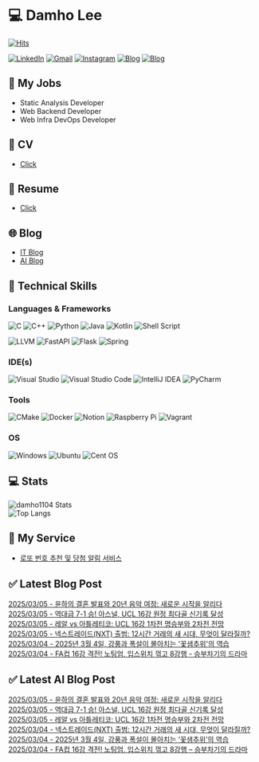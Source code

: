 
# 💻 Damho Lee

[![Hits](https://hits.seeyoufarm.com/api/count/incr/badge.svg?url=https%3A%2F%2Fgithub.com%2Fdamho1104&count_bg=%233D9CC8&title_bg=%23555555&icon=&icon_color=%23E7E7E7&title=hits&edge_flat=false)](https://hits.seeyoufarm.com)  

[![LinkedIn](https://img.shields.io/badge/Linkedin-%230077B5.svg?style=flat&logo=linkedin&logoColor=white)](https://www.linkedin.com/in/damho1104/)
[![Gmail](https://img.shields.io/badge/Gmail-D14836?style=flat&logo=gmail&logoColor=white)](mailto:damho1104@gmail.com)
[![Instagram](https://img.shields.io/badge/Instargram-%23E4405F.svg?style=flat&logo=Instagram&logoColor=white)](https://www.instagram.com/damho1104/)
[![Blog](https://img.shields.io/badge/Blog-%23000000.svg?style=flat&logo=Tistory&logoColor=white)](https://dmomo.co.kr/)
[![Blog](https://img.shields.io/badge/Blog-%23000000.svg?style=flat&logo=WordPress&logoColor=white)](https://blog.ai.dmomo.co.kr/)

## 📃 My Jobs
- Static Analysis Developer
- Web Backend Developer
- Web Infra DevOps Developer

## 📰 CV
- [Click](https://resume.dmomo.net/damho.lee/resume)  

## 📘 Resume
- [Click](https://damho1104.notion.site/8af3191b9815406d95708d9a0cea5a9e)  

## 🌐 Blog
- [IT Blog](https://dmomo.co.kr/)
- [AI Blog](https://blog.ai.dmomo.co.kr/)

## 💪 Technical Skills
### Languages & Frameworks
![C](https://img.shields.io/badge/c-%2300599C.svg?style=flat&logo=c&logoColor=white)
![C++](https://img.shields.io/badge/c++-%2300599C.svg?style=flat&logo=c%2B%2B&logoColor=white)
![Python](https://img.shields.io/badge/Python-3776AB.svg?&style=flat&logo=Python&logoColor=white)
![Java](https://img.shields.io/badge/java-%23ED8B00.svg?style=flat&logo=openjdk&logoColor=white)
![Kotlin](https://img.shields.io/badge/Kotlin-%237F52FF.svg?style=flat&logo=Kotlin&logoColor=white)
![Shell Script](https://img.shields.io/badge/Shell_script-%23121011.svg?style=flat&logo=gnu-bash&logoColor=white)  
  
![LLVM](https://img.shields.io/badge/LLVM/Clang-000B1D.svg?&style=flat&logo=LLVM&logoColor=white)
![FastAPI](https://img.shields.io/badge/FastAPI-005571?style=flat&logo=fastapi)
![Flask](https://img.shields.io/badge/Flask-%23000.svg?style=flat&logo=flask&logoColor=white)
![Spring](https://img.shields.io/badge/Springboot-%236DB33F.svg?style=flat&logo=spring&logoColor=white)
  
  
### IDE(s)
![Visual Studio](https://img.shields.io/badge/Visual%20Studio-5C2D91.svg?style=flat&logo=visual-studio&logoColor=white) 
![Visual Studio Code](https://img.shields.io/badge/Visual%20Studio%20Code-0078d7.svg?style=flat&logo=visual-studio-code&logoColor=white)
![IntelliJ IDEA](https://img.shields.io/badge/IntelliJIDEA-000000.svg?style=flat&logo=intellij-idea&logoColor=white) 
![PyCharm](https://img.shields.io/badge/PyCharm-143?style=flat&logo=pycharm&logoColor=black&color=black&labelColor=green) 


### Tools
![CMake](https://img.shields.io/badge/CMake-%23008FBA.svg?style=flat&logo=cmake&logoColor=white)
![Docker](https://img.shields.io/badge/docker-%230db7ed.svg?style=flat&logo=docker&logoColor=white)
![Notion](https://img.shields.io/badge/Notion-%23000000.svg?style=flat&logo=notion&logoColor=white)
![Raspberry Pi](https://img.shields.io/badge/-RaspberryPi-C51A4A?style=flat&logo=Raspberry-Pi)
![Vagrant](https://img.shields.io/badge/Vagrant-%231563FF.svg?style=flat&logo=vagrant&logoColor=white)


### OS
![Windows](https://img.shields.io/badge/Windows-0078D6?style=flat&logo=windows&logoColor=white)
![Ubuntu](https://img.shields.io/badge/Ubuntu-E95420?style=flat&logo=ubuntu&logoColor=white)
![Cent OS](https://img.shields.io/badge/Cent%20OS-002260?style=flat&logo=centos&logoColor=F0F0F0)


## :computer: Stats
![damho1104 Stats](https://github-readme-stats.vercel.app/api?username=damho1104&hide=issues&show_icons=true&theme=dark)  
![Top Langs](https://github-readme-stats.vercel.app/api/top-langs/?username=damho1104&layout=compact&theme=dark)


## 📣 My Service
- [로또 번호 추천 및 당첨 알림 서비스](https://lotto.dmomo.co.kr/)  


## ✅ Latest Blog Post

[2025/03/05 - 윤하의 결혼 발표와 20년 음악 여정: 새로운 시작을 알리다](http://dmomo.co.kr/166) <br/>
[2025/03/05 - 역대급 7-1 승! 아스널, UCL 16강 원정 최다골 신기록 달성](http://dmomo.co.kr/165) <br/>
[2025/03/05 - 레알 vs 아틀레티코: UCL 16강 1차전 명승부와 2차전 전망](http://dmomo.co.kr/164) <br/>
[2025/03/05 - 넥스트레이드(NXT) 출범: 12시간 거래의 새 시대, 무엇이 달라질까?](http://dmomo.co.kr/163) <br/>
[2025/03/04 - 2025년 3월 4일, 강풍과 폭설이 몰아치는 '꽃샘추위'의 역습](http://dmomo.co.kr/162) <br/>
[2025/03/04 - FA컵 16강 격전! 노팅엄, 입스위치 꺾고 8강행 - 승부차기의 드라마](http://dmomo.co.kr/161) <br/>

## ✅ Latest AI Blog Post
[2025/03/05 - 윤하의 결혼 발표와 20년 음악 여정: 새로운 시작을 알리다](https://blog.ai.dmomo.co.kr/trend/1156) <br/>
[2025/03/05 - 역대급 7-1 승! 아스널, UCL 16강 원정 최다골 신기록 달성](https://blog.ai.dmomo.co.kr/trend/1150) <br/>
[2025/03/05 - 레알 vs 아틀레티코: UCL 16강 1차전 명승부와 2차전 전망](https://blog.ai.dmomo.co.kr/trend/1147) <br/>
[2025/03/04 - 넥스트레이드(NXT) 출범: 12시간 거래의 새 시대, 무엇이 달라질까?](https://blog.ai.dmomo.co.kr/trend/1144) <br/>
[2025/03/04 - 2025년 3월 4일, 강풍과 폭설이 몰아치는 ‘꽃샘추위’의 역습](https://blog.ai.dmomo.co.kr/trend/1141) <br/>
[2025/03/04 - FA컵 16강 격전! 노팅엄, 입스위치 꺾고 8강행 – 승부차기의 드라마](https://blog.ai.dmomo.co.kr/trend/1138) <br/>
